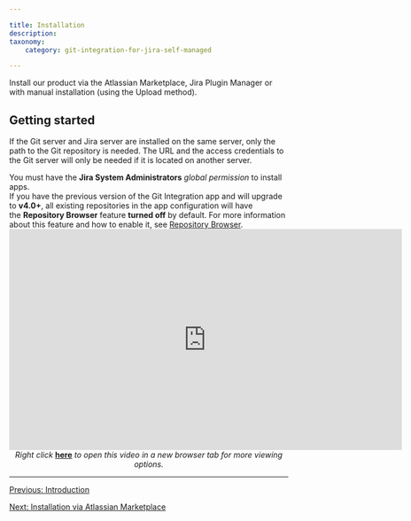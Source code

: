 ```yaml
---

title: Installation
description:
taxonomy:
    category: git-integration-for-jira-self-managed

---
```

Install our product via the Atlassian Marketplace, Jira Plugin Manager or with manual installation (using the Upload method).

## Getting started

If the Git server and Jira server are installed on the same server, only the path to the Git repository is needed. The URL and the access credentials to the Git server will only be needed if it is located on another server.

<div class="bbb-callout bbb--alert">
    <div class="irow">
    <div class="ilogobox">
        <span class="logoimg"></span>
    </div>
    <div class="imsgbox">
        You must have the <b>Jira System Administrators</b> <i>global permission</i> to install apps.
    </div>
    </div>
</div>

<div class="bbb-callout bbb--info">
    <div class="irow">
    <div class="ilogobox">
        <span class="logoimg"></span>
    </div>
    <div class="imsgbox">
        If you have the previous version of the Git Integration app and will upgrade to <b>v4.0+</b>, all existing repositories in the app configuration will have the <b>Repository Browser</b> feature <b>turned off</b> by default. For more information about this feature and how to enable it, see <a href="/git-integration-for-jira-self-managed/Repository-Browser">Repository Browser</a>.
    </div>
    </div>
</div>

<div class='embed-container embed-container--16-9'>
    <iframe width='709' height='399' src='https://fast.wistia.com/embed/iframe/lr0jp6ntfd?videoFoam=true' frameborder='0' allowfullscreen ></iframe>
</div>

<div align='center'>
    <i>Right click</i> <a href='https://bigbrassband.wistia.com/medias/lr0jp6ntfd'><b>here</b></a> <i>to open this video in a new browser tab for more viewing options.</i>
</div>

* * *

[Previous: Introduction](/git-integration-for-jira-self-managed/Introduction)

[Next: Installation via Atlassian Marketplace](/git-integration-for-jira-cloud/installation-via-atlassian-marketplace)

